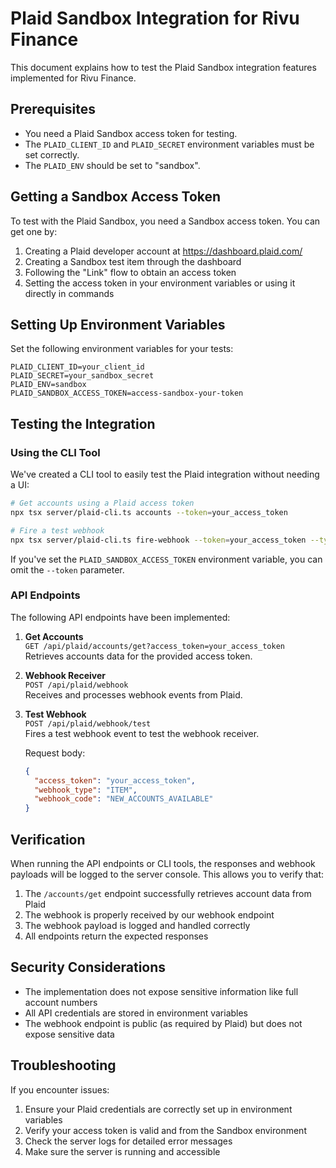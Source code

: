 # Plaid Sandbox Integration for Rivu Finance

This document explains how to test the Plaid Sandbox integration features implemented for Rivu Finance.

## Prerequisites

- You need a Plaid Sandbox access token for testing.
- The `PLAID_CLIENT_ID` and `PLAID_SECRET` environment variables must be set correctly.
- The `PLAID_ENV` should be set to "sandbox".

## Getting a Sandbox Access Token

To test with the Plaid Sandbox, you need a Sandbox access token. You can get one by:

1. Creating a Plaid developer account at https://dashboard.plaid.com/
2. Creating a Sandbox test item through the dashboard
3. Following the "Link" flow to obtain an access token
4. Setting the access token in your environment variables or using it directly in commands

## Setting Up Environment Variables

Set the following environment variables for your tests:

```
PLAID_CLIENT_ID=your_client_id
PLAID_SECRET=your_sandbox_secret
PLAID_ENV=sandbox
PLAID_SANDBOX_ACCESS_TOKEN=access-sandbox-your-token
```

## Testing the Integration

### Using the CLI Tool

We've created a CLI tool to easily test the Plaid integration without needing a UI:

```bash
# Get accounts using a Plaid access token
npx tsx server/plaid-cli.ts accounts --token=your_access_token

# Fire a test webhook
npx tsx server/plaid-cli.ts fire-webhook --token=your_access_token --type=ITEM --code=NEW_ACCOUNTS_AVAILABLE
```

If you've set the `PLAID_SANDBOX_ACCESS_TOKEN` environment variable, you can omit the `--token` parameter.

### API Endpoints

The following API endpoints have been implemented:

1. **Get Accounts**  
   `GET /api/plaid/accounts/get?access_token=your_access_token`  
   Retrieves accounts data for the provided access token.

2. **Webhook Receiver**  
   `POST /api/plaid/webhook`  
   Receives and processes webhook events from Plaid.

3. **Test Webhook**  
   `POST /api/plaid/webhook/test`  
   Fires a test webhook event to test the webhook receiver.

   Request body:
   ```json
   {
     "access_token": "your_access_token",
     "webhook_type": "ITEM",
     "webhook_code": "NEW_ACCOUNTS_AVAILABLE"
   }
   ```

## Verification

When running the API endpoints or CLI tools, the responses and webhook payloads will be logged to the server console. This allows you to verify that:

1. The `/accounts/get` endpoint successfully retrieves account data from Plaid
2. The webhook is properly received by our webhook endpoint
3. The webhook payload is logged and handled correctly
4. All endpoints return the expected responses

## Security Considerations

- The implementation does not expose sensitive information like full account numbers
- All API credentials are stored in environment variables
- The webhook endpoint is public (as required by Plaid) but does not expose sensitive data

## Troubleshooting

If you encounter issues:

1. Ensure your Plaid credentials are correctly set up in environment variables
2. Verify your access token is valid and from the Sandbox environment
3. Check the server logs for detailed error messages
4. Make sure the server is running and accessible